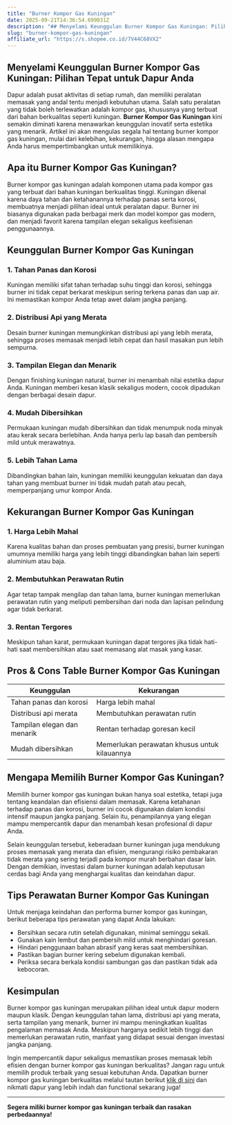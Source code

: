 ```yaml
---
title: "Burner Kompor Gas Kuningan"
date: 2025-09-21T14:36:54.699031Z
description: "## Menyelami Keunggulan Burner Kompor Gas Kuningan: Pilihan Tepat untuk Dapur Anda..."
slug: "burner-kompor-gas-kuningan"
affiliate_url: "https://s.shopee.co.id/7V44C68VX2"
---
```

## Menyelami Keunggulan Burner Kompor Gas Kuningan: Pilihan Tepat untuk Dapur Anda

Dapur adalah pusat aktivitas di setiap rumah, dan memiliki peralatan memasak yang andal tentu menjadi kebutuhan utama. Salah satu peralatan yang tidak boleh terlewatkan adalah kompor gas, khususnya yang terbuat dari bahan berkualitas seperti kuningan. **Burner Kompor Gas Kuningan** kini semakin diminati karena menawarkan keunggulan inovatif serta estetika yang menarik. Artikel ini akan mengulas segala hal tentang burner kompor gas kuningan, mulai dari kelebihan, kekurangan, hingga alasan mengapa Anda harus mempertimbangkan untuk memilikinya.

## Apa itu Burner Kompor Gas Kuningan?

Burner kompor gas kuningan adalah komponen utama pada kompor gas yang terbuat dari bahan kuningan berkualitas tinggi. Kuningan dikenal karena daya tahan dan ketahanannya terhadap panas serta korosi, membuatnya menjadi pilihan ideal untuk peralatan dapur. Burner ini biasanya digunakan pada berbagai merk dan model kompor gas modern, dan menjadi favorit karena tampilan elegan sekaligus keefisienan penggunaannya.

## Keunggulan Burner Kompor Gas Kuningan

### 1. Tahan Panas dan Korosi
Kuningan memiliki sifat tahan terhadap suhu tinggi dan korosi, sehingga burner ini tidak cepat berkarat meskipun sering terkena panas dan uap air. Ini memastikan kompor Anda tetap awet dalam jangka panjang.

### 2. Distribusi Api yang Merata
Desain burner kuningan memungkinkan distribusi api yang lebih merata, sehingga proses memasak menjadi lebih cepat dan hasil masakan pun lebih sempurna.

### 3. Tampilan Elegan dan Menarik
Dengan finishing kuningan natural, burner ini menambah nilai estetika dapur Anda. Kuningan memberi kesan klasik sekaligus modern, cocok dipadukan dengan berbagai desain dapur.

### 4. Mudah Dibersihkan
Permukaan kuningan mudah dibersihkan dan tidak menumpuk noda minyak atau kerak secara berlebihan. Anda hanya perlu lap basah dan pembersih mild untuk merawatnya.

### 5. Lebih Tahan Lama
Dibandingkan bahan lain, kuningan memiliki keunggulan kekuatan dan daya tahan yang membuat burner ini tidak mudah patah atau pecah, memperpanjang umur kompor Anda.

## Kekurangan Burner Kompor Gas Kuningan

### 1. Harga Lebih Mahal
Karena kualitas bahan dan proses pembuatan yang presisi, burner kuningan umumnya memiliki harga yang lebih tinggi dibandingkan bahan lain seperti aluminium atau baja.

### 2. Membutuhkan Perawatan Rutin
Agar tetap tampak mengilap dan tahan lama, burner kuningan memerlukan perawatan rutin yang meliputi pembersihan dari noda dan lapisan pelindung agar tidak berkarat.

### 3. Rentan Tergores
Meskipun tahan karat, permukaan kuningan dapat tergores jika tidak hati-hati saat membersihkan atau saat memasang alat masak yang kasar.

## Pros & Cons Table Burner Kompor Gas Kuningan

| **Keunggulan**                      | **Kekurangan**                                 |
|-------------------------------------|------------------------------------------------|
| Tahan panas dan korosi             | Harga lebih mahal                            |
| Distribusi api merata               | Membutuhkan perawatan rutin                  |
| Tampilan elegan dan menarik        | Rentan terhadap goresan kecil                |
| Mudah dibersihkan                  | Memerlukan perawatan khusus untuk kilauannya |

## Mengapa Memilih Burner Kompor Gas Kuningan?

Memilih burner kompor gas kuningan bukan hanya soal estetika, tetapi juga tentang keandalan dan efisiensi dalam memasak. Karena ketahanan terhadap panas dan korosi, burner ini cocok digunakan dalam kondisi intensif maupun jangka panjang. Selain itu, penampilannya yang elegan mampu mempercantik dapur dan menambah kesan profesional di dapur Anda.

Selain keunggulan tersebut, keberadaan burner kuningan juga mendukung proses memasak yang merata dan efisien, mengurangi risiko pembakaran tidak merata yang sering terjadi pada kompor murah berbahan dasar lain. Dengan demikian, investasi dalam burner kuningan adalah keputusan cerdas bagi Anda yang menghargai kualitas dan keindahan dapur.

## Tips Perawatan Burner Kompor Gas Kuningan

Untuk menjaga keindahan dan performa burner kompor gas kuningan, berikut beberapa tips perawatan yang dapat Anda lakukan:

- Bersihkan secara rutin setelah digunakan, minimal seminggu sekali.
- Gunakan kain lembut dan pembersih mild untuk menghindari goresan.
- Hindari penggunaan bahan abrasif yang keras saat membersihkan.
- Pastikan bagian burner kering sebelum digunakan kembali.
- Periksa secara berkala kondisi sambungan gas dan pastikan tidak ada kebocoran.

## Kesimpulan

Burner kompor gas kuningan merupakan pilihan ideal untuk dapur modern maupun klasik. Dengan keunggulan tahan lama, distribusi api yang merata, serta tampilan yang menarik, burner ini mampu meningkatkan kualitas pengalaman memasak Anda. Meskipun harganya sedikit lebih tinggi dan memerlukan perawatan rutin, manfaat yang didapat sesuai dengan investasi jangka panjang.

Ingin mempercantik dapur sekaligus memastikan proses memasak lebih efisien dengan burner kompor gas kuningan berkualitas? Jangan ragu untuk memilih produk terbaik yang sesuai kebutuhan Anda. Dapatkan burner kompor gas kuningan berkualitas melalui tautan berikut [klik di sini](https://s.shopee.co.id/7V44C68VX2) dan nikmati dapur yang lebih indah dan functional sekarang juga!

---

**Segera miliki burner kompor gas kuningan terbaik dan rasakan perbedaannya!**